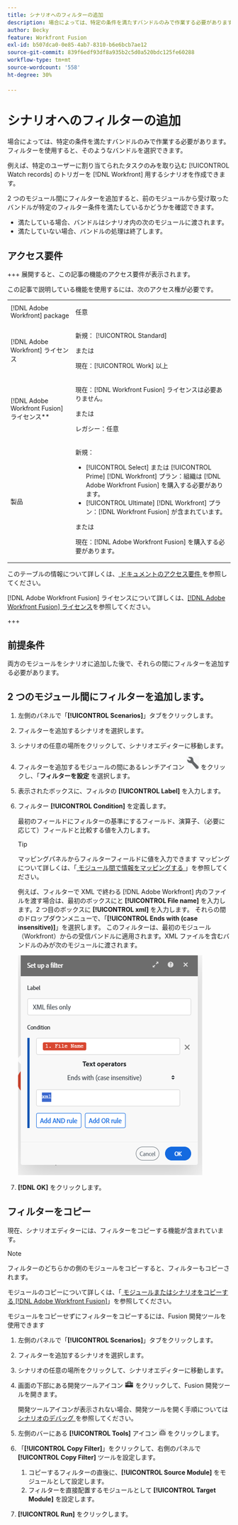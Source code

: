 ```yaml
---
title: シナリオへのフィルターの追加
description: 場合によっては、特定の条件を満たすバンドルのみで作業する必要があります。フィルターを使用すると、そのようなバンドルを選択できます。
author: Becky
feature: Workfront Fusion
exl-id: b507dca0-0e85-4ab7-8310-b6e6bcb7ae12
source-git-commit: 839f6edf93df8a935b2c5d0a520bdc125fe60288
workflow-type: tm+mt
source-wordcount: '558'
ht-degree: 30%

---
```


# シナリオへのフィルターの追加

場合によっては、特定の条件を満たすバンドルのみで作業する必要があります。フィルターを使用すると、そのようなバンドルを選択できます。

例えば、特定のユーザーに割り当てられたタスクのみを取り込む [!UICONTROL Watch records] のトリガーを [!DNL Workfront] 用するシナリオを作成できます。

2 つのモジュール間にフィルターを追加すると、前のモジュールから受け取ったバンドルが特定のフィルター条件を満たしているかどうかを確認できます。

* 満たしている場合、バンドルはシナリオ内の次のモジュールに渡されます。
* 満たしていない場合、バンドルの処理は終了します。

## アクセス要件

+++ 展開すると、この記事の機能のアクセス要件が表示されます。

この記事で説明している機能を使用するには、次のアクセス権が必要です。

<table style="table-layout:auto">
 <col> 
 <col> 
 <tbody> 
  <tr> 
   <td role="rowheader">[!DNL Adobe Workfront] package</td> 
   <td> <p>任意</p> </td> 
  </tr> 
  <tr data-mc-conditions=""> 
   <td role="rowheader">[!DNL Adobe Workfront] ライセンス</td> 
   <td> <p>新規： [!UICONTROL Standard]</p><p>または</p><p>現在：[!UICONTROL Work] 以上</p> </td> 
  </tr> 
  <tr> 
   <td role="rowheader">[!DNL Adobe Workfront Fusion] ライセンス**</td> 
   <td>
   <p>現在：[!DNL Workfront Fusion] ライセンスは必要ありません。</p>
   <p>または</p>
   <p>レガシー：任意 </p>
   </td> 
  </tr> 
  <tr> 
   <td role="rowheader">製品</td> 
   <td>
   <p>新規：</p> <ul><li>[!UICONTROL Select] または [!UICONTROL Prime] [!DNL Workfront] プラン：組織は [!DNL Adobe Workfront Fusion] を購入する必要があります。</li><li>[!UICONTROL Ultimate] [!DNL Workfront] プラン：[!DNL Workfront Fusion] が含まれています。</li></ul>
   <p>または</p>
   <p>現在：[!DNL Adobe Workfront Fusion] を購入する必要があります。</p>
   </td> 
  </tr>
 </tbody> 
</table>

このテーブルの情報について詳しくは、[ ドキュメントのアクセス要件 ](/help/workfront-fusion/references/licenses-and-roles/access-level-requirements-in-documentation.md) を参照してください。

[!DNL Adobe Workfront Fusion] ライセンスについて詳しくは、[[!DNL Adobe Workfront Fusion] ライセンス](/help/workfront-fusion/set-up-and-manage-workfront-fusion/licensing-operations-overview/license-automation-vs-integration.md)を参照してください。

+++

## 前提条件

両方のモジュールをシナリオに追加した後で、それらの間にフィルターを追加する必要があります。

## 2 つのモジュール間にフィルターを追加します。

1. 左側のパネルで「**[!UICONTROL Scenarios]**」タブをクリックします。
1. フィルターを追加するシナリオを選択します。
1. シナリオの任意の場所をクリックして、シナリオエディターに移動します。
1. フィルターを追加するモジュールの間にあるレンチアイコン ![ レンチアイコン ](assets/wrench-icon.png) をクリックし、「**フィルターを設定** を選択します。
1. 表示されたボックスに、フィルタの **[!UICONTROL Label]** を入力します。
1. フィルター **[!UICONTROL Condition]** を定義します。

   最初のフィールドにフィルターの基準にするフィールド、演算子、（必要に応じて）フィールドと比較する値を入力します。

   >[!TIP]
   >
   >マッピングパネルからフィルターフィールドに値を入力できます
   >マッピングについて詳しくは、「[ モジュール間で情報をマッピングする ](/help/workfront-fusion/create-scenarios/map-data/map-data-from-one-to-another.md)」を参照してください。

   例えば、フィルターで XML で終わる [!DNL Adobe Workfront] 内のファイルを渡す場合は、最初のボックスにと **[!UICONTROL File name]** を入力します。2 つ目のボックスに **[!UICONTROL xml]** を入力します。 それらの間のドロップダウンメニューで、「**[!UICONTROL Ends with (case insensitive)]**」を選択します。 このフィルターは、最初のモジュール（Workfront）からの受信バンドルに適用されます。XML ファイルを含むバンドルのみが次のモジュールに渡されます。

   ![](assets/set-up-filter-box.png)

1. **[!DNL OK]** をクリックします。

## フィルターをコピー

現在、シナリオエディターには、フィルターをコピーする機能が含まれています。

>[!NOTE]
>
>フィルターのどちらかの側のモジュールをコピーすると、フィルターもコピーされます。
>
>モジュールのコピーについて詳しくは、「[ モジュールまたはシナリオをコピーする  [!DNL Adobe Workfront Fusion]](/help/workfront-fusion/create-scenarios/add-modules/copy-modules-or-scenarios.md)」を参照してください。

モジュールをコピーせずにフィルターをコピーするには、Fusion 開発ツールを使用できます

1. 左側のパネルで「**[!UICONTROL Scenarios]**」タブをクリックします。
1. フィルターを追加するシナリオを選択します。
1. シナリオの任意の場所をクリックして、シナリオエディターに移動します。
1. 画面の下部にある開発ツールアイコン ![ 開発ツールアイコン ](assets/debugger-icon.png) をクリックして、Fusion 開発ツールを開きます。

   開発ツールアイコンが表示されない場合、開発ツールを開く手順については [ シナリオのデバッグ ](/help/workfront-fusion/manage-scenarios/debug-a-scenario.md) を参照してください。

1. 左側のバーにある **[!UICONTROL Tools]** アイコン ![](assets/devtools-tools-icon.png) をクリックします。

1. 「**[!UICONTROL Copy Filter]**」をクリックして、右側のパネルで **[!UICONTROL Copy Filter]** ツールを設定します。

   1. コピーするフィルターの直後に、**[!UICONTROL Source Module]** をモジュールとして設定します。
   1. フィルターを直接配置するモジュールとして **[!UICONTROL Target Module]** を設定します。

1. **[!UICONTROL Run]** をクリックします。

